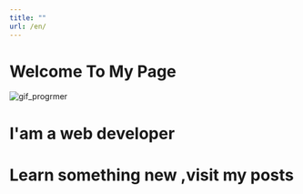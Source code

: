```yaml
---
title: ""
url: /en/
---
```

# Welcome To My Page

![gif_progrmer](https://stormotion.io/blog/content/images/2018/12/developer.gif)

# I'am a web developer 
# Learn something new ,visit my posts